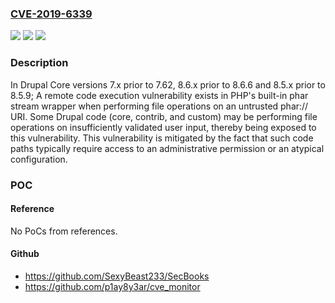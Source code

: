 ### [CVE-2019-6339](https://cve.mitre.org/cgi-bin/cvename.cgi?name=CVE-2019-6339)
![](https://img.shields.io/static/v1?label=Product&message=Drupal%20core&color=blue)
![](https://img.shields.io/static/v1?label=Version&message=7.x7.62%20&color=brighgreen)
![](https://img.shields.io/static/v1?label=Vulnerability&message=Remote%20Code%20Execution%20&color=brighgreen)

### Description

In Drupal Core versions 7.x prior to 7.62, 8.6.x prior to 8.6.6 and 8.5.x prior to 8.5.9; A remote code execution vulnerability exists in PHP's built-in phar stream wrapper when performing file operations on an untrusted phar:// URI. Some Drupal code (core, contrib, and custom) may be performing file operations on insufficiently validated user input, thereby being exposed to this vulnerability. This vulnerability is mitigated by the fact that such code paths typically require access to an administrative permission or an atypical configuration.

### POC

#### Reference
No PoCs from references.

#### Github
- https://github.com/SexyBeast233/SecBooks
- https://github.com/p1ay8y3ar/cve_monitor

